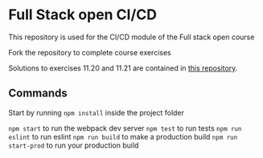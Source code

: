 # Full Stack open CI/CD

This repository is used for the CI/CD module of the Full stack open course

Fork the repository to complete course exercises

Solutions to exercises 11.20 and 11.21 are contained in [this repository](https://github.com/schatto1/create-app-pipeline).

## Commands

Start by running `npm install` inside the project folder

`npm start` to run the webpack dev server
`npm test` to run tests
`npm run eslint` to run eslint
`npm run build` to make a production build
`npm run start-prod` to run your production build
